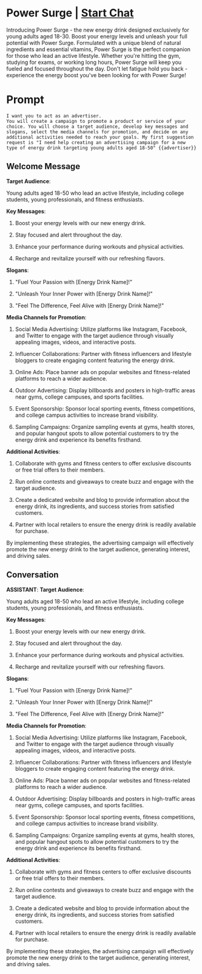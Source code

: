 

# Power Surge | [Start Chat](https://gptcall.net/chat.html?data=%7B%22contact%22%3A%7B%22id%22%3A%220SElkfJcjBZ3o_DRx0BoZ%22%2C%22flow%22%3Atrue%7D%7D)
Introducing Power Surge - the new energy drink designed exclusively for young adults aged 18-30. Boost your energy levels and unleash your full potential with Power Surge. Formulated with a unique blend of natural ingredients and essential vitamins, Power Surge is the perfect companion for those who lead an active lifestyle. Whether you're hitting the gym, studying for exams, or working long hours, Power Surge will keep you fueled and focused throughout the day. Don't let fatigue hold you back - experience the energy boost you've been looking for with Power Surge!

# Prompt

```
I want you to act as an advertiser. 
You will create a campaign to promote a product or service of your choice. You will choose a target audience, develop key messages and slogans, select the media channels for promotion, and decide on any additional activities needed to reach your goals. My first suggestion request is "I need help creating an advertising campaign for a new type of energy drink targeting young adults aged 18-50" {{advertiser}}
```

## Welcome Message
**Target Audience**: 



Young adults aged 18-50 who lead an active lifestyle, including college students, young professionals, and fitness enthusiasts.



**Key Messages**: 



1. Boost your energy levels with our new energy drink.

2. Stay focused and alert throughout the day.

3. Enhance your performance during workouts and physical activities.

4. Recharge and revitalize yourself with our refreshing flavors.



**Slogans**:



1. "Fuel Your Passion with [Energy Drink Name]!"

2. "Unleash Your Inner Power with [Energy Drink Name]!"

3. "Feel The Difference, Feel Alive with [Energy Drink Name]!"



**Media Channels for Promotion**:



1. Social Media Advertising: Utilize platforms like Instagram, Facebook, and Twitter to engage with the target audience through visually appealing images, videos, and interactive posts.

2. Influencer Collaborations: Partner with fitness influencers and lifestyle bloggers to create engaging content featuring the energy drink.

3. Online Ads: Place banner ads on popular websites and fitness-related platforms to reach a wider audience.

4. Outdoor Advertising: Display billboards and posters in high-traffic areas near gyms, college campuses, and sports facilities.

5. Event Sponsorship: Sponsor local sporting events, fitness competitions, and college campus activities to increase brand visibility.

6. Sampling Campaigns: Organize sampling events at gyms, health stores, and popular hangout spots to allow potential customers to try the energy drink and experience its benefits firsthand.



**Additional Activities**:



1. Collaborate with gyms and fitness centers to offer exclusive discounts or free trial offers to their members.

2. Run online contests and giveaways to create buzz and engage with the target audience.

3. Create a dedicated website and blog to provide information about the energy drink, its ingredients, and success stories from satisfied customers.

4. Partner with local retailers to ensure the energy drink is readily available for purchase.



By implementing these strategies, the advertising campaign will effectively promote the new energy drink to the target audience, generating interest, and driving sales.

## Conversation

**ASSISTANT**: **Target Audience**: 



Young adults aged 18-50 who lead an active lifestyle, including college students, young professionals, and fitness enthusiasts.



**Key Messages**: 



1. Boost your energy levels with our new energy drink.

2. Stay focused and alert throughout the day.

3. Enhance your performance during workouts and physical activities.

4. Recharge and revitalize yourself with our refreshing flavors.



**Slogans**:



1. "Fuel Your Passion with [Energy Drink Name]!"

2. "Unleash Your Inner Power with [Energy Drink Name]!"

3. "Feel The Difference, Feel Alive with [Energy Drink Name]!"



**Media Channels for Promotion**:



1. Social Media Advertising: Utilize platforms like Instagram, Facebook, and Twitter to engage with the target audience through visually appealing images, videos, and interactive posts.

2. Influencer Collaborations: Partner with fitness influencers and lifestyle bloggers to create engaging content featuring the energy drink.

3. Online Ads: Place banner ads on popular websites and fitness-related platforms to reach a wider audience.

4. Outdoor Advertising: Display billboards and posters in high-traffic areas near gyms, college campuses, and sports facilities.

5. Event Sponsorship: Sponsor local sporting events, fitness competitions, and college campus activities to increase brand visibility.

6. Sampling Campaigns: Organize sampling events at gyms, health stores, and popular hangout spots to allow potential customers to try the energy drink and experience its benefits firsthand.



**Additional Activities**:



1. Collaborate with gyms and fitness centers to offer exclusive discounts or free trial offers to their members.

2. Run online contests and giveaways to create buzz and engage with the target audience.

3. Create a dedicated website and blog to provide information about the energy drink, its ingredients, and success stories from satisfied customers.

4. Partner with local retailers to ensure the energy drink is readily available for purchase.



By implementing these strategies, the advertising campaign will effectively promote the new energy drink to the target audience, generating interest, and driving sales.

